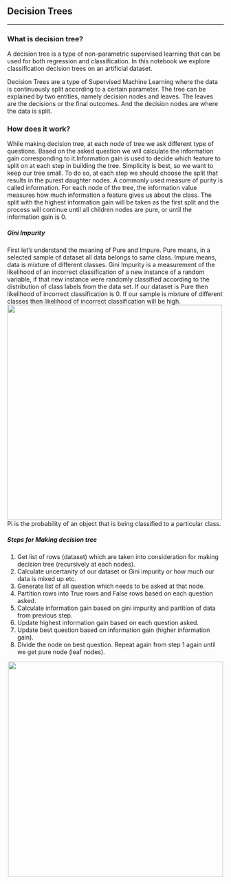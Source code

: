 ## Decision Trees
------------------------
### What is decision tree?   

A decision tree is a type of non-parametric supervised learning that can be used for both regression and classification. In this notebook we explore classification decision trees on an artificial dataset.  

Decision Trees are a type of Supervised Machine Learning where the data is continuously split according to a certain parameter. The tree can be explained by two entities, namely decision nodes and leaves. The leaves are the decisions or the final outcomes. And the decision nodes are where the data is split.  

### How does it work?
While making decision tree, at each node of tree we ask different type of questions. Based on the asked question we will calculate the information gain corresponding to it.Information gain is used to decide which feature to split on at each step in building the tree. Simplicity is best, so we want to keep our tree small. To do so, at each step we should choose the split that results in the purest daughter nodes. A commonly used measure of purity is called information. For each node of the tree, the information value measures how much information a feature gives us about the class. The split with the highest information gain will be taken as the first split and the process will continue until all children nodes are pure, or until the information gain is 0.  

##### Gini Impurity
First let’s understand the meaning of Pure and Impure. Pure means, in a selected sample of dataset all data belongs to same class. Impure means, data is mixture of different classes. Gini Impurity is a measurement of the likelihood of an incorrect classification of a new instance of a random variable, if that new instance were randomly classified according to the distribution of class labels from the data set. If our dataset is Pure then likelihood of incorrect classification is 0. If our sample is mixture of different classes then likelihood of incorrect classification will be high.
<img src="https://lh4.googleusercontent.com/uXug-BxfBY1whm_pRMn-H_v_qW2fdiS3UY-v4SDU2bhjyPo32eBysL_b5Rt1_wFvHIaj8r4RdZJIJHuodG6VP1lLNVd0Zmp4Q6-K7zsVPHRhGYUA787kRymadXxy1t1YV_NeovMs" width="500"/> 
Pi is the probability of an object that is being classified to a particular class.

##### Steps for Making decision tree
1. Get list of rows (dataset) which are taken into consideration for making decision tree (recursively at each nodes).
2. Calculate uncertanity of our dataset or Gini impurity or how much our data is mixed up etc.
3. Generate list of all question which needs to be asked at that node.
4. Partition rows into True rows and False rows based on each question asked.
5. Calculate information gain based on gini impurity and partition of data from previous step.
6. Update highest information gain based on each question asked.
7. Update best question based on information gain (higher information gain).
8. Divide the node on best question. Repeat again from step 1 again until we get pure node (leaf nodes).  

<p align="center">
  <img src="https://static.javatpoint.com/tutorial/machine-learning/images/decision-tree-classification-algorithm.png" width="500"/> 
</p>
